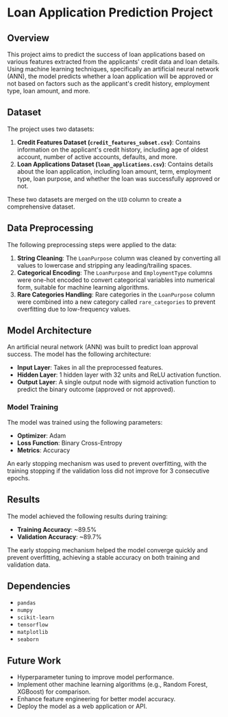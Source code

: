 
# Loan Application Prediction Project

## Overview

This project aims to predict the success of loan applications based on various features extracted from the applicants' credit data and loan details. Using machine learning techniques, specifically an artificial neural network (ANN), the model predicts whether a loan application will be approved or not based on factors such as the applicant's credit history, employment type, loan amount, and more.

## Dataset

The project uses two datasets:

1. **Credit Features Dataset (`credit_features_subset.csv`)**: Contains information on the applicant's credit history, including age of oldest account, number of active accounts, defaults, and more.
2. **Loan Applications Dataset (`loan_applications.csv`)**: Contains details about the loan application, including loan amount, term, employment type, loan purpose, and whether the loan was successfully approved or not.

These two datasets are merged on the `UID` column to create a comprehensive dataset.

## Data Preprocessing

The following preprocessing steps were applied to the data:

1. **String Cleaning**: The `LoanPurpose` column was cleaned by converting all values to lowercase and stripping any leading/trailing spaces.
2. **Categorical Encoding**: The `LoanPurpose` and `EmploymentType` columns were one-hot encoded to convert categorical variables into numerical form, suitable for machine learning algorithms.
3. **Rare Categories Handling**: Rare categories in the `LoanPurpose` column were combined into a new category called `rare_categories` to prevent overfitting due to low-frequency values.

## Model Architecture

An artificial neural network (ANN) was built to predict loan approval success. The model has the following architecture:

- **Input Layer**: Takes in all the preprocessed features.
- **Hidden Layer**: 1 hidden layer with 32 units and ReLU activation function.
- **Output Layer**: A single output node with sigmoid activation function to predict the binary outcome (approved or not approved).

### Model Training

The model was trained using the following parameters:
- **Optimizer**: Adam
- **Loss Function**: Binary Cross-Entropy
- **Metrics**: Accuracy

An early stopping mechanism was used to prevent overfitting, with the training stopping if the validation loss did not improve for 3 consecutive epochs.

## Results

The model achieved the following results during training:

- **Training Accuracy**: ~89.5%
- **Validation Accuracy**: ~89.7%

The early stopping mechanism helped the model converge quickly and prevent overfitting, achieving a stable accuracy on both training and validation data.

## Dependencies

- `pandas`
- `numpy`
- `scikit-learn`
- `tensorflow`
- `matplotlib`
- `seaborn`

## Future Work

- Hyperparameter tuning to improve model performance.
- Implement other machine learning algorithms (e.g., Random Forest, XGBoost) for comparison.
- Enhance feature engineering for better model accuracy.
- Deploy the model as a web application or API.

